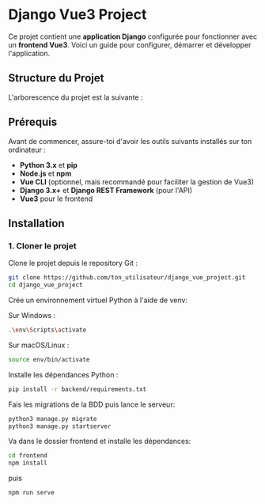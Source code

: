 # Django Vue3 Project

Ce projet contient une **application Django** configurée pour fonctionner avec un **frontend Vue3**. Voici un guide pour configurer, démarrer et développer l'application.

## Structure du Projet

L'arborescence du projet est la suivante :


## Prérequis

Avant de commencer, assure-toi d'avoir les outils suivants installés sur ton ordinateur :

- **Python 3.x** et **pip**
- **Node.js** et **npm**
- **Vue CLI** (optionnel, mais recommandé pour faciliter la gestion de Vue3)
- **Django 3.x+** et **Django REST Framework** (pour l'API)
- **Vue3** pour le frontend

## Installation

### 1. Cloner le projet

Clone le projet depuis le repository Git :

```bash
git clone https://github.com/ton_utilisateur/django_vue_project.git
cd django_vue_project
```

Crée un environnement virtuel Python à l'aide de venv:

Sur Windows :
```bash
.\env\Scripts\activate
```

Sur macOS/Linux :
```bash
source env/bin/activate
```

Installe les dépendances Python :
```bash
pip install -r backend/requirements.txt
```
Fais les migrations de la BDD puis lance le serveur:
```bash
python3 manage.py migrate
python3 manage.py startserver
```

Va dans le dossier frontend et installe les dépendances:
```bash
cd frontend
npm install
```
puis
```bash
npm run serve
```
